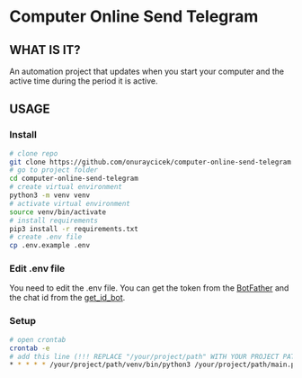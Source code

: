 # Computer Online Send Telegram

## WHAT IS IT?
An automation project that updates when you start your computer and the active time during the period it is active.

## USAGE

### Install

```bash
# clone repo
git clone https://github.com/onuraycicek/computer-online-send-telegram
# go to project folder
cd computer-online-send-telegram
# create virtual environment
python3 -m venv venv
# activate virtual environment
source venv/bin/activate
# install requirements
pip3 install -r requirements.txt
# create .env file
cp .env.example .env
```

### Edit .env file

You need to edit the .env file. You can get the token from the [BotFather](https://t.me/BotFather) and the chat id from the [get_id_bot](https://t.me/get_id_bot).


### Setup

```bash
# open crontab
crontab -e
# add this line (!!! REPLACE "/your/project/path" WITH YOUR PROJECT PATH !!!)
* * * * * /your/project/path/venv/bin/python3 /your/project/path/main.py
```